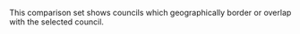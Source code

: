 This comparison set shows councils which geographically border or overlap with the selected council. 